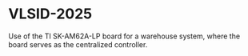 # VLSID-2025
Use of the TI SK-AM62A-LP board for a warehouse system, where the board serves as the centralized controller.
